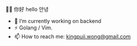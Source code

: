 👋🏻 你好 hello 안녕 
- 🔭 I’m currently working on backend
- ⚡ Golang / Vim.
- 📫 How to reach me: kingpuii.wong@gmail.com
